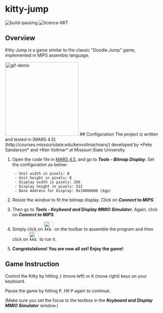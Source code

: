 # kitty-jump 
![build-passing](https://img.shields.io/badge/build-passing-brightgreen)
![licence-MIT](https://img.shields.io/badge/license-MIT-blue)
## Overview

Kitty Jump is a game similar to the classic "Doodle Jump" game, implemented in MIPS assembly language.

 <img src=https://user-images.githubusercontent.com/77775845/105339910-37490680-5bab-11eb-88a6-6eca0f0b6789.gif width = "240" alt = "gif-demo">
## Configuration
The project is written and tested in [MARS 4.5](http://courses.missouristate.edu/kenvollmar/mars/) developed by *Pete Sanderson* and *Ken Vollmar* at Missouri State University. 

1. Open the code file in [MARS 4.5](http://courses.missouristate.edu/kenvollmar/mars/), and go to ***Tools - Bitmap Display***. Set the configuration as below:

        - Unit width in pixels: 8        		     
        - Unit height in pixels: 8
        - Display width in pixels: 256
        - Display height in pixels: 512
        - Base Address for Display: 0x10008000 ($gp)

2. Resize the window to fit the bitmap display. Click on ***Connect to MIPS***.

3. Then go to ***Tools - Keyboard and Display MMIO Simulater***. Again, click on ***Connect to MIPS***.

4. Simply click on <img src=https://user-images.githubusercontent.com/77775845/105328859-7e7cca80-5b9e-11eb-96de-de8f371a2de4.jpg width = "30" alt = "MARS-assemble-icon">
on the toolbar to assemble the program 
 and then click on <img src=https://user-images.githubusercontent.com/77775845/105328867-80468e00-5b9e-11eb-8a9c-3981acb516d4.jpg width = "30" alt = "MARS-run-icon">
to run it. 

5. **Congratulations! You are now all set! Enjoy the game!**

## Game Instruction
Control the Kitty by hitting <kbd>J</kbd> (move left) or <kbd>K</kbd> (move right) keys on your keyboard. 

Pause the game by hitting <kbd>P</kbd>. Hit <kbd>P</kbd> again to continue.

(Make sure you set the focus to the textbox in the ***Keyboard and Display MMIO Simulater*** window.)
